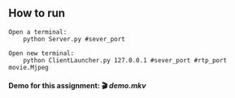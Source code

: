 ## How to run
    Open a terminal:
        python Server.py #sever_port

    Open new terminal:
        python ClientLauncher.py 127.0.0.1 #sever_port #rtp_port movie.Mjpeg

#### Demo for this assignment: 🎬 *demo.mkv*